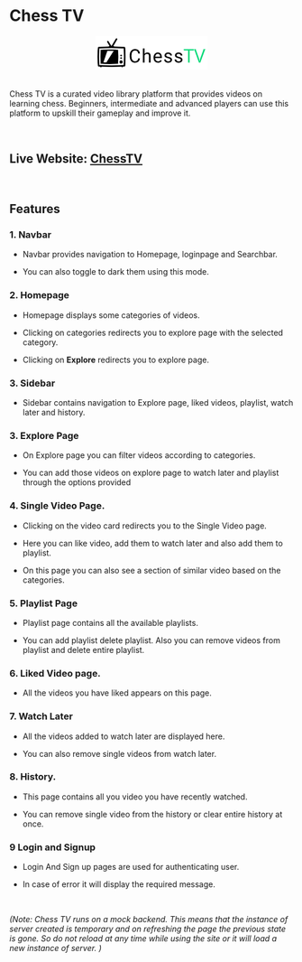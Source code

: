 # Chess TV
<div align="center">
<img alt="chess_tv" src="public/images/logo/light.png"  />
</div>

<br>

Chess TV is a curated video library platform that provides videos on learning chess. Beginners, intermediate and advanced players can use this platform to upskill their gameplay and improve it.   


<br>

## Live Website: [ChessTV](https://chess-tv.netlify.app/)

<br>

## Features

### 1. Navbar

- Navbar provides navigation to Homepage, loginpage and Searchbar.

- You can also toggle to dark them using this mode.

### 2. Homepage

- Homepage displays some categories of videos.

- Clicking on categories redirects you to explore page with the selected category.

- Clicking on **Explore** redirects you to explore page. 

### 3. Sidebar

- Sidebar contains navigation to Explore page, liked videos, playlist, watch later and history.

### 3. Explore Page

- On Explore page you can filter videos according to categories.

- You can add those videos on explore page to watch later and playlist through the options provided


### 4. Single Video Page.

- Clicking on the video card redirects you to the Single Video page.

- Here you can like video, add them to watch later and also add them to playlist.

- On this page you can also see a section of similar video based on the categories.

### 5. Playlist Page

- Playlist page contains all the available playlists.

- You can add playlist delete playlist. Also you can remove videos from playlist and delete entire playlist.

### 6. Liked Video page.

- All the videos you have liked appears on this page.

### 7. Watch Later

- All the videos added to watch later are displayed here.

- You can also remove single videos from watch later.

### 8. History.

- This page contains all you video you have recently watched.

- You can remove single video from the history or clear entire history at once.

### 9 Login and Signup

- Login And Sign up pages are used for authenticating user.

- In case of error it will display the required message.

<br>

*(Note: Chess TV runs on a mock backend. This means that the instance of server created is temporary and on refreshing the page the previous state is gone. So do not reload at any time while using the site or it will load a new instance of server. )*
